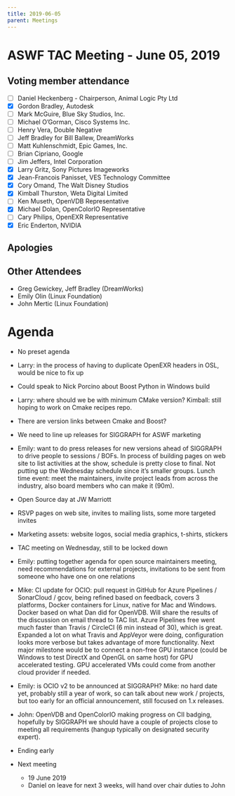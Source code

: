 ```yaml
---
title: 2019-06-05
parent: Meetings
---
```

# **ASWF TAC Meeting - June 05, 2019**

## **Voting member attendance**

* [ ] Daniel Heckenberg - Chairperson, Animal Logic Pty Ltd
* [x] Gordon Bradley, Autodesk 
* [ ] Mark McGuire, Blue Sky Studios, Inc. 
* [ ] Michael O’Gorman, Cisco Systems Inc. 
* [ ] Henry Vera, Double Negative 
* [ ] Jeff Bradley for Bill Ballew, DreamWorks
* [ ] Matt Kuhlenschmidt, Epic Games, Inc. 
* [ ] Brian Cipriano, Google 
* [ ] Jim Jeffers, Intel Corporation 
* [x] Larry Gritz, Sony Pictures Imageworks 
* [x] Jean-Francois Panisset, VES Technology Committee 
* [x] Cory Omand, The Walt Disney Studios 
* [x] Kimball Thurston, Weta Digital Limited 
* [ ] Ken Museth, OpenVDB Representative 
* [x] Michael Dolan, OpenColorIO Representative
* [ ] Cary Philips, OpenEXR Representative 
* [x] Eric Enderton, NVIDIA

## **Apologies**

## **Other Attendees**

* Greg Gewickey, Jeff Bradley (DreamWorks)
* Emily Olin (Linux Foundation)
* John Mertic (Linux Foundation)

# **Agenda**

* No preset agenda
* Larry: in the process of having to duplicate OpenEXR headers in OSL, would be nice to fix up
* Could speak to Nick Porcino about Boost Python in Windows build
* Larry: where should we be with minimum CMake version? Kimball: still hoping to work on Cmake recipes repo.
* There are version links between Cmake and Boost?
* We need to line up releases for SIGGRAPH for ASWF marketing
* Emily: want to do press releases for new versions ahead of SIGGRAPH to drive people to sessions / BOFs. In process of building pages on web site to list activities at the show, schedule is pretty close to final. Not putting up the Wednesday schedule since it’s smaller groups. Lunch time event: meet the maintainers, invite project leads from across the industry, also board members who can make it (90m).
* Open Source day at JW Marriott
* RSVP pages on web site, invites to mailing lists, some more targeted invites
* Marketing assets: website logos, social media graphics, t-shirts, stickers
* TAC meeting on Wednesday, still to be locked down
* Emily: putting together agenda for open source maintainers meeting, need recommendations for external projects, invitations to be sent from someone who have one on one relations
* Mike: CI update for OCIO: pull request in GitHub for Azure Pipelines / SonarCloud / gcov, being refined based on feedback, covers 3 platforms, Docker containers for Linux, native for Mac and Windows. Docker based on what Dan did for OpenVDB. Will share the results of the discussion on email thread to TAC list. Azure Pipelines free went much faster than Travis / CircleCI (6 min instead of 30), which is great. Expanded a lot on what Travis and AppVeyor were doing, configuration looks more verbose but takes advantage of more functionality. Next major milestone would be to connect a non-free GPU instance (could be Windows to test DirectX and OpenGL on same host) for GPU accelerated testing. GPU accelerated VMs could come from another cloud provider if needed.
* Emily: is OCIO v2 to be announced at SIGGRAPH? Mike: no hard date yet, probably still a year of work, so can talk about new work / projects, but too early for an official announcement, still focused on 1.x releases.
* John: OpenVDB and OpenColorIO making progress on CII badging, hopefully by SIGGRAPH we should have a couple of projects close to meeting all requirements (hangup typically on designated security expert).
* Ending early

* Next meeting
    * 19 June 2019
    * Daniel on leave for next 3 weeks, will hand over chair duties to John

